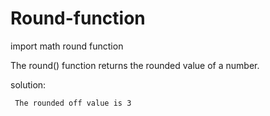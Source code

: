 # Round-function
import math round function 

The round() function returns the rounded value of a number.

solution:

     The rounded off value is 3
